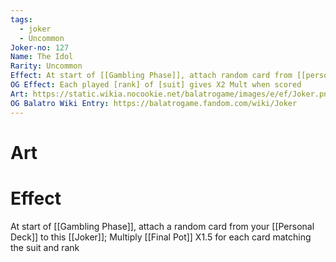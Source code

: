 ```yaml
---
tags:
  - joker
  - Uncommon
Joker-no: 127
Name: The Idol
Rarity: Uncommon
Effect: At start of [[Gambling Phase]], attach random card from [[personal deck]] to this [[Joker]]; Multiply [[Final Pot]] X2 for each card matching the rank and suit
OG Effect: Each played [rank] of [suit] gives X2 Mult when scored
Art: https://static.wikia.nocookie.net/balatrogame/images/e/ef/Joker.png/revision/latest?cb=20230925003651
OG Balatro Wiki Entry: https://balatrogame.fandom.com/wiki/Joker
---
```

# Art
# Effect
At start of [[Gambling Phase]], attach a random card from your [[Personal Deck]] to this [[Joker]]; Multiply [[Final Pot]] X1.5 for each card matching the suit and rank
